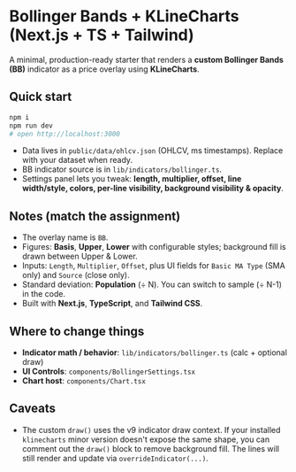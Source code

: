 # Bollinger Bands + KLineCharts (Next.js + TS + Tailwind)

A minimal, production-ready starter that renders a **custom Bollinger Bands (BB)** indicator as a price overlay using **KLineCharts**.

## Quick start

```bash
npm i
npm run dev
# open http://localhost:3000
```

- Data lives in `public/data/ohlcv.json` (OHLCV, ms timestamps). Replace with your dataset when ready.
- BB indicator source is in `lib/indicators/bollinger.ts`.
- Settings panel lets you tweak: **length, multiplier, offset, line width/style, colors, per-line visibility, background visibility & opacity**.

## Notes (match the assignment)

- The overlay name is `BB`.
- Figures: **Basis**, **Upper**, **Lower** with configurable styles; background fill is drawn between Upper & Lower.
- Inputs: `Length`, `Multiplier`, `Offset`, plus UI fields for `Basic MA Type` (SMA only) and `Source` (close only).
- Standard deviation: **Population** (÷ N). You can switch to sample (÷ N-1) in the code.
- Built with **Next.js**, **TypeScript**, and **Tailwind CSS**.

## Where to change things

- **Indicator math / behavior**: `lib/indicators/bollinger.ts` (calc + optional draw)
- **UI Controls**: `components/BollingerSettings.tsx`
- **Chart host**: `components/Chart.tsx`

## Caveats

- The custom `draw()` uses the v9 indicator draw context. If your installed `klinecharts` minor version doesn't expose the same shape, you can comment out the `draw()` block to remove background fill. The lines will still render and update via `overrideIndicator(...)`.
